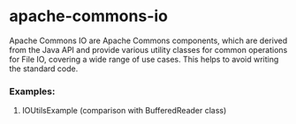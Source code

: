 # apache-commons-io

Apache Commons IO are Apache Commons components, 
which are derived from the Java API and provide 
various utility classes for common operations for File IO, 
covering a wide range of use cases. 
This helps to avoid writing the standard code.

### Examples:
1. IOUtilsExample (comparison with BufferedReader class)
